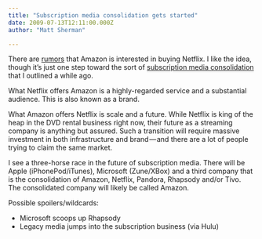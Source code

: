 ```yaml
---
title: "Subscription media consolidation gets started"
date: 2009-07-13T12:11:00.000Z
author: "Matt Sherman"

---
```


There are [rumors](http://www.techcrunch.com/2009/07/13/rumor-amazon-wants-to-rent-netflix-and-never-return-it/) that Amazon is interested in buying Netflix. I like the idea, though it’s just one step toward the sort of [subscription media consolidation](/blog/post/Subscription-music-consolidation.aspx) that I outlined a while ago.

What Netflix offers Amazon is a highly-regarded service and a substantial audience. This is also known as a brand.

What Amazon offers Netflix is scale and a future. While Netflix is king of the heap in the DVD rental business right now, their future as a streaming company is anything but assured. Such a transition will require massive investment in both infrastructure and brand — and there are a lot of people trying to claim the same market.

I see a three-horse race in the future of subscription media. There will be Apple (iPhonePod/iTunes), Microsoft (Zune/XBox) and a third company that is the consolidation of Amazon, Netflix, Pandora, Rhapsody and/or Tivo. The consolidated company will likely be called Amazon.

Possible spoilers/wildcards:

*   Microsoft scoops up Rhapsody
*   Legacy media jumps into the subscription business (via Hulu)
